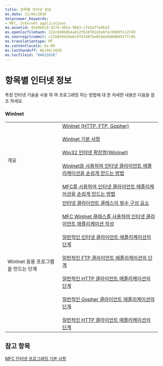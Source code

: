 ```yaml
---
title: 항목별 인터넷 정보
ms.date: 11/04/2016
helpviewer_keywords:
- MFC, Internet applications
ms.assetid: 93a8b6c9-d274-492a-90b3-cf43a77edb1d
ms.openlocfilehash: 132cbb0b8b4a812fb16f81d3e6fec0969fc12749
ms.sourcegitcommit: c21b05042debc97d14875e019ee9d698691ffc0b
ms.translationtype: MT
ms.contentlocale: ko-KR
ms.lasthandoff: 06/09/2020
ms.locfileid: "84621636"
---
```

# <a name="internet-information-by-topic"></a>항목별 인터넷 정보

특정 인터넷 기술을 사용 하 여 프로그래밍 하는 방법에 대 한 자세한 내용은 다음을 참조 하세요.

### <a name="wininet"></a>WinInet

|||
|-|-|
|개요|[WinInet (HTTP, FTP, Gopher)](win32-internet-extensions-wininet.md)<br /><br /> [WinInet 기본 사항](wininet-basics.md)<br /><br /> [Win32 인터넷 확장명(WinInet)](win32-internet-extensions-wininet.md)<br /><br /> [WinInet을 사용하여 인터넷 클라이언트 애플리케이션을 손쉽게 만드는 방법](how-wininet-makes-it-easier-to-create-internet-client-applications.md)<br /><br /> [MFC를 사용하여 인터넷 클라이언트 애플리케이션을 손쉽게 만드는 방법](how-mfc-makes-it-easier-to-create-internet-client-applications.md)|
|WinInet 응용 프로그램을 만드는 단계|[인터넷 클라이언트 클래스의 필수 구성 요소](prerequisites-for-internet-client-classes.md)<br /><br /> [MFC WinInet 클래스를 사용하여 인터넷 클라이언트 애플리케이션 작성](writing-an-internet-client-application-using-mfc-wininet-classes.md)<br /><br /> [일반적인 인터넷 클라이언트 애플리케이션의 단계](steps-in-a-typical-internet-client-application.md)<br /><br /> [일반적인 FTP 클라이언트 애플리케이션의 단계](steps-in-a-typical-ftp-client-application.md)<br /><br /> [일반적인 HTTP 클라이언트 애플리케이션의 단계](steps-in-a-typical-http-client-application.md)<br /><br /> [일반적인 Gopher 클라이언트 애플리케이션의 단계](steps-in-a-typical-gopher-client-application.md)<br /><br /> [일반적인 HTTP 클라이언트 애플리케이션의 단계](steps-in-a-typical-http-client-application.md)|

## <a name="see-also"></a>참고 항목

[MFC 인터넷 프로그래밍 기본 사항](mfc-internet-programming-basics.md)
